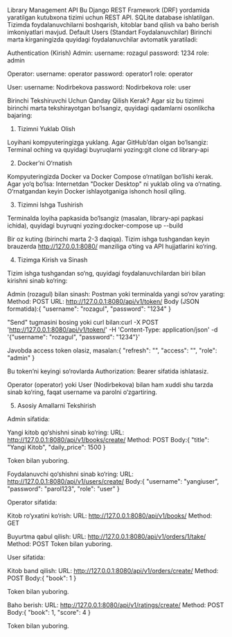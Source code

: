 Library Management API
Bu Django REST Framework (DRF) yordamida yaratilgan kutubxona tizimi uchun REST API. SQLite database ishlatilgan. Tizimda foydalanuvchilarni boshqarish, kitoblar band qilish va baho berish imkoniyatlari mavjud.
Default Users (Standart Foydalanuvchilar)
Birinchi marta kirganingizda quyidagi foydalanuvchilar avtomatik yaratiladi:

Authentication (Kirish)
Admin: 
username: rozagul
password: 1234
role: admin


Operator: 
username: operator
password: operator1
role: operator


User: 
username: Nodirbekova
password: Nodirbekova
role: user





Birinchi Tekshiruvchi Uchun Qanday Qilish Kerak?
Agar siz bu tizimni birinchi marta tekshirayotgan bo‘lsangiz, quyidagi qadamlarni osonlikcha bajaring:
1. Tizimni Yuklab Olish

Loyihani kompyuteringizga yuklang. Agar GitHub’dan olgan bo‘lsangiz:
Terminal oching va quyidagi buyruqlarni yozing:git clone <loyihaning-url-si>
cd library-api





2. Docker’ni O‘rnatish

Kompyuteringizda Docker va Docker Compose o‘rnatilgan bo‘lishi kerak. Agar yo‘q bo‘lsa:
Internetdan "Docker Desktop" ni yuklab oling va o‘rnating.
O‘rnatgandan keyin Docker ishlayotganiga ishonch hosil qiling.



3. Tizimni Ishga Tushirish

Terminalda loyiha papkasida bo‘lsangiz (masalan, library-api papkasi ichida), quyidagi buyruqni yozing:docker-compose up --build


Bir oz kuting (birinchi marta 2-3 daqiqa). Tizim ishga tushgandan keyin brauzerda http://127.0.0.1:8080/ manziliga o‘ting va API hujjatlarini ko‘ring.

4. Tizimga Kirish va Sinash

Tizim ishga tushgandan so‘ng, quyidagi foydalanuvchilardan biri bilan kirishni sinab ko‘ring:

Admin (rozagul) bilan sinash:
Postman yoki terminalda yangi so‘rov yarating:
Method: POST
URL: http://127.0.0.1:8080/api/v1/token/
Body (JSON formatida):{
  "username": "rozagul",
  "password": "1234"
}




"Send" tugmasini bosing yoki curl bilan:curl -X POST 'http://127.0.0.1:8080/api/v1/token/' -H 'Content-Type: application/json' -d '{"username": "rozagul", "password": "1234"}'


Javobda access token olasiz, masalan:{
  "refresh": "<uzun-string>",
  "access": "<sizning-tokeningiz>",
  "role": "admin"
}


Bu token’ni keyingi so‘rovlarda Authorization: Bearer <token> sifatida ishlatasiz.




Operator (operator) yoki User (Nodirbekova) bilan ham xuddi shu tarzda sinab ko‘ring, faqat username va parolni o‘zgartiring.


5. Asosiy Amallarni Tekshirish

Admin sifatida:

Yangi kitob qo‘shishni sinab ko‘ring:
URL: http://127.0.0.1:8080/api/v1/books/create/
Method: POST
Body:{
  "title": "Yangi Kitob",
  "daily_price": 1500
}


Token bilan yuboring.


Foydalanuvchi qo‘shishni sinab ko‘ring:
URL: http://127.0.0.1:8080/api/v1/users/create/
Body:{
  "username": "yangiuser",
  "password": "parol123",
  "role": "user"
}






Operator sifatida:

Kitob ro‘yxatini ko‘rish:
URL: http://127.0.0.1:8080/api/v1/books/
Method: GET


Buyurtma qabul qilish:
URL: http://127.0.0.1:8080/api/v1/orders/1/take/
Method: POST
Token bilan yuboring.




User sifatida:

Kitob band qilish:
URL: http://127.0.0.1:8080/api/v1/orders/create/
Method: POST
Body:{
  "book": 1
}


Token bilan yuboring.


Baho berish:
URL: http://127.0.0.1:8080/api/v1/ratings/create/
Method: POST
Body:{
  "book": 1,
  "score": 4
}


Token bilan yuboring.






